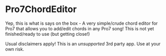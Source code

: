 # Pro7ChordEditor

Yep, this is what is says on the box - A very simple/crude chord editor for Pro7 that allows you to add/edit chords in any Pro7 song!
This is not yet finished/ready to use (but getting close!)

Usual disclaimers apply! This is an *unsupported* 3rd party app. Use at your own risk.
